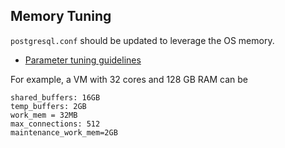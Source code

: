 ## Memory Tuning
`postgresql.conf` should be updated to leverage the OS memory. 

- [Parameter tuning guidelines](https://severalnines.com/database-blog/architecture-and-tuning-memory-postgresql-databases#:~:text=The%20default%20value%20of%20shared_buffers%20is%20typically%20128%20megabytes%20(128MB).)

For example, a VM with 32 cores and 128 GB RAM can be
```
shared_buffers: 16GB
temp_buffers: 2GB
work_mem = 32MB
max_connections: 512
maintenance_work_mem=2GB
```
